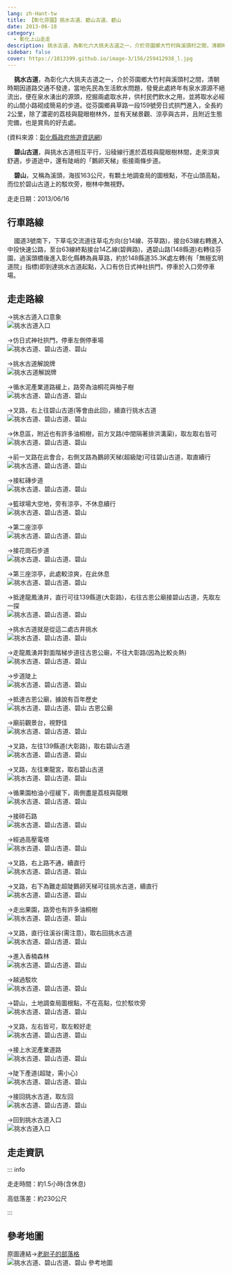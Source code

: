 ```yaml
---
lang: zh-Hant-tw
title: 【彰化芬園】挑水古道、碧山古道、碧山
date: 2013-06-18
category: 
  - 彰化上山走走
description: 挑水古道，為彰化六大挑夫古道之一，介於芬園鄉大竹村與溪頭村之間，清朝時期因道路交通不發達，當地先民為生活飲水問題，發覺此處終年有泉水源源不絕流出，便在泉水湧出的源頭，挖掘兩處取水井，供村民們飲水之用，並將取水必經的山間小路砌成簡易的步道。從芬園鄉員草路一段159號旁日式拱門進入，全長約2公里，除了濃密的荔枝與龍眼樹林外，並有天梯景觀、涼亭與古井，且附近生態完備，也是賞鳥的好去處。
sidebar: false
cover: https://1013399.github.io/image-3/156/259412938_l.jpg
---
```


    **挑水古道**，為彰化六大挑夫古道之一，介於芬園鄉大竹村與溪頭村之間，清朝時期因道路交通不發達，當地先民為生活飲水問題，發覺此處終年有泉水源源不絕流出，便在泉水湧出的源頭，挖掘兩處取水井，供村民們飲水之用，並將取水必經的山間小路砌成簡易的步道。從芬園鄉員草路一段159號旁日式拱門進入，全長約2公里，除了濃密的荔枝與龍眼樹林外，並有天梯景觀、涼亭與古井，且附近生態完備，也是賞鳥的好去處。

(資料來源：[彰化縣政府旅遊資訊網](http://tourism.chcg.gov.tw/tc/hopSpotInfo.aspx?id=249&chk=6ab3b646-e134-4f70-befb-f5c4e97abaa2))  

<!-- more -->

    **碧山古道**，與挑水古道相互平行，沿稜線行進於荔枝與龍眼樹林間，走來涼爽舒適，步道途中，還有陡峭的「鵝卵天梯」銜接兩條步道。 

    **碧山**，又稱為溪頭，海拔163公尺，有顆土地調查局的圖根點，不在山頭高點，而位於碧山古道上的駁坎旁，樹林中無視野。

走走日期：2013/06/16

## 行車路線  
    國道3號南下，下草屯交流道往草屯方向(台14線、芬草路)，接台63線右轉進入中投快速公路，至台63線終點接台14乙線(碧興路)，遇碧山路(148縣道)右轉往芬園，過溪頭橋後進入彰化縣轉為員草路，約於148縣道35.3K處左轉(有「無極玄明道院」指標)即到達挑水古道起點，入口有仿日式神社拱門，停車於入口旁停車場。

## 走走路線  
→挑水古道入口意象  
![挑水古道入口](https://1013399.github.io/image-3/156/259412938_l.jpg)

→仿日式神社拱門，停車左側停車場  
![挑水古道、碧山古道、碧山](https://1013399.github.io/image-3/156/259412943_l.jpg)

→挑水古道解說牌  
![挑水古道解說牌](https://1013399.github.io/image-3/156/259412948_l.jpg)

→循水泥產業道路緩上，路旁為油桐花與柚子樹  
![挑水古道、碧山古道、碧山](https://1013399.github.io/image-3/156/259412958_l.jpg)

→叉路，右上往碧山古道(等會由此回)，續直行挑水古道  
![挑水古道、碧山古道、碧山](https://1013399.github.io/image-3/156/259412968_l.jpg)

→休息區，附近也有許多油桐樹，前方叉路(中間隔著排洪溝渠)，取左取右皆可  
![挑水古道、碧山古道、碧山](https://1013399.github.io/image-3/156/259412972_l.jpg)

→前一叉路在此會合，右側叉路為鵝卵天梯(超級陡)可往碧山古道，取直續行  
![挑水古道、碧山古道、碧山](https://1013399.github.io/image-3/156/259412980_l.jpg)

→接紅磚步道  
![挑水古道、碧山古道、碧山](https://1013399.github.io/image-3/156/259412991_l.jpg)

→籃球場大空地，旁有涼亭，不休息續行  
![挑水古道、碧山古道、碧山](https://1013399.github.io/image-3/156/259412998_l.jpg)

→第二座涼亭  
![挑水古道、碧山古道、碧山](https://1013399.github.io/image-3/156/259413007_l.jpg)

→接花崗石步道  
![挑水古道、碧山古道、碧山](https://1013399.github.io/image-3/156/259413017_l.jpg)

→第三座涼亭，此處較涼爽，在此休息  
![挑水古道、碧山古道、碧山](https://1013399.github.io/image-3/156/259413027_l.jpg)

→抵達龍鳳湧井，直行可往139縣道(大彰路)，右往古恩公廟接碧山古道，先取左一探  
![挑水古道、碧山古道、碧山](https://1013399.github.io/image-3/156/259413035_l.jpg)

→挑水古道就是從這二處古井挑水  
![挑水古道、碧山古道、碧山](https://1013399.github.io/image-3/156/259413045_l.jpg)

→走龍鳳湧井對面階梯步道往古恩公廟，不往大彰路(因為比較炎熱)  
![挑水古道、碧山古道、碧山](https://1013399.github.io/image-3/156/259413056_l.jpg)

→步道陡上  
![挑水古道、碧山古道、碧山](https://1013399.github.io/image-3/156/259413063_l.jpg)

→抵達古恩公廟，據說有百年歷史  
![挑水古道、碧山古道、碧山 古恩公廟](https://1013399.github.io/image-3/156/259413068_l.jpg)

→廟前觀景台，視野佳  
![挑水古道、碧山古道、碧山](https://1013399.github.io/image-3/156/259413073_l.jpg)

→叉路，左往139縣道(大彰路)，取右碧山古道  
![挑水古道、碧山古道、碧山](https://1013399.github.io/image-3/156/259413086_l.jpg)

→叉路，左往東龍宮，取右碧山古道  
![挑水古道、碧山古道、碧山](https://1013399.github.io/image-3/156/259413091_l.jpg)

→循果園柏油小徑緩下，兩側盡是荔枝與龍眼  
![挑水古道、碧山古道、碧山](https://1013399.github.io/image-3/156/259413102_l.jpg)

→接碎石路  
![挑水古道、碧山古道、碧山](https://1013399.github.io/image-3/156/259413111_l.jpg)

→經過高壓電塔  
![挑水古道、碧山古道、碧山](https://1013399.github.io/image-3/156/259413124_l.jpg)

→叉路，右上路不通，續直行  
![挑水古道、碧山古道、碧山](https://1013399.github.io/image-3/156/259413128_l.jpg)

→叉路，右下為難走超陡鵝卵天梯可往挑水古道，續直行  
![挑水古道、碧山古道、碧山](https://1013399.github.io/image-3/156/259413138_l.jpg)

→走出果園，路旁也有許多油桐樹  
![挑水古道、碧山古道、碧山](https://1013399.github.io/image-3/156/259413145_l.jpg)

→叉路，直行往溪谷(需注意)，取右回挑水古道  
![挑水古道、碧山古道、碧山](https://1013399.github.io/image-3/156/259413152_l.jpg)

→進入香楠森林  
![挑水古道、碧山古道、碧山](https://1013399.github.io/image-3/156/259412844_l.jpg)

→越過駁坎  
![挑水古道、碧山古道、碧山](https://1013399.github.io/image-3/156/259412866_l.jpg)

→碧山，土地調查局圖根點，不在高點，位於駁坎旁  
![挑水古道、碧山古道、碧山](https://1013399.github.io/image-3/156/259412872_l.jpg)

→叉路，左右皆可，取左較好走  
![挑水古道、碧山古道、碧山](https://1013399.github.io/image-3/156/259412880_l.jpg)

→接上水泥產業道路  
![挑水古道、碧山古道、碧山](https://1013399.github.io/image-3/156/259412891_l.jpg)

→陡下產道(超陡，需小心)  
![挑水古道、碧山古道、碧山](https://1013399.github.io/image-3/156/259412902_l.jpg)

→接回挑水古道，取左回  
![挑水古道、碧山古道、碧山](https://1013399.github.io/image-3/156/259412922_l.jpg)

→回到挑水古道入口  
![挑水古道入口](https://1013399.github.io/image-3/156/259412933_l.jpg)

## 走走資訊

::: info

走走時間：約1.5小時(含休息)

高低落差：約230公尺

:::

## 參考地圖  
原圖連結→[老尉子的部落格](http://blog.xuite.net/laoweiz/blog/35137511)  
![挑水古道、碧山古道、碧山 參考地圖](https://1013399.github.io/image-3/156/259413225_l.jpg)